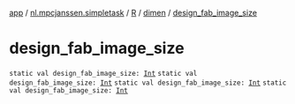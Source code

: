 [app](../../../index.md) / [nl.mpcjanssen.simpletask](../../index.md) / [R](../index.md) / [dimen](index.md) / [design_fab_image_size](.)

# design_fab_image_size

`static val design_fab_image_size: `[`Int`](https://kotlinlang.org/api/latest/jvm/stdlib/kotlin/-int/index.html)
`static val design_fab_image_size: `[`Int`](https://kotlinlang.org/api/latest/jvm/stdlib/kotlin/-int/index.html)
`static val design_fab_image_size: `[`Int`](https://kotlinlang.org/api/latest/jvm/stdlib/kotlin/-int/index.html)
`static val design_fab_image_size: `[`Int`](https://kotlinlang.org/api/latest/jvm/stdlib/kotlin/-int/index.html)